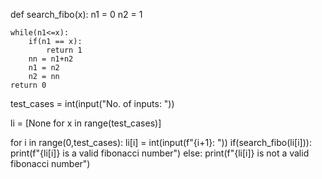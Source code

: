 def search_fibo(x):
    n1 = 0
    n2 = 1
    
    while(n1<=x):
        if(n1 == x):
            return 1
        nn = n1+n2
        n1 = n2
        n2 = nn  
    return 0


test_cases = int(input("No. of inputs: "))

li = [None for x in range(test_cases)]

for i in range(0,test_cases):
    li[i] = int(input(f"{i+1}: "))
    if(search_fibo(li[i])):
        print(f"{li[i]} is a valid fibonacci number")
    else:
        print(f"{li[i]} is not a valid fibonacci number")
